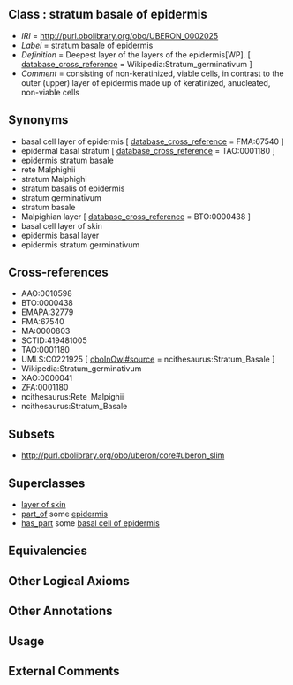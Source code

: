 
## Class : stratum basale of epidermis

 * *IRI* = http://purl.obolibrary.org/obo/UBERON_0002025
 * *Label* = stratum basale of epidermis
 * *Definition* = Deepest layer of the layers of the epidermis[WP]. [ [database_cross_reference](../../ef/oboInOwl#hasDbXref.md) = Wikipedia:Stratum_germinativum ]
 * *Comment* = consisting of non-keratinized, viable cells, in contrast to the outer (upper) layer of epidermis made up of keratinized, anucleated, non-viable cells

## Synonyms

 * basal cell layer of epidermis [ [database_cross_reference](../../ef/oboInOwl#hasDbXref.md) = FMA:67540 ]
 * epidermal basal stratum [ [database_cross_reference](../../ef/oboInOwl#hasDbXref.md) = TAO:0001180 ]
 * epidermis stratum basale
 * rete Malphighii
 * stratum Malphighi
 * stratum basalis of epidermis
 * stratum germinativum
 * stratum basale
 * Malpighian layer [ [database_cross_reference](../../ef/oboInOwl#hasDbXref.md) = BTO:0000438 ]
 * basal cell layer of skin
 * epidermis basal layer
 * epidermis stratum germinativum

## Cross-references

 * AAO:0010598
 * BTO:0000438
 * EMAPA:32779
 * FMA:67540
 * MA:0000803
 * SCTID:419481005
 * TAO:0001180
 * UMLS:C0221925 [ [oboInOwl#source](../../ce/oboInOwl#source.md) = ncithesaurus:Stratum_Basale ]
 * Wikipedia:Stratum_germinativum
 * XAO:0000041
 * ZFA:0001180
 * ncithesaurus:Rete_Malpighii
 * ncithesaurus:Stratum_Basale

## Subsets

 * http://purl.obolibrary.org/obo/uberon/core#uberon_slim

## Superclasses

 * [layer of skin](../../UBERON/54/UBERON_0013754.md)
 * [part_of](../../BFO/50/BFO_0000050.md) some [epidermis](../../UBERON/03/UBERON_0001003.md)
 * [has_part](../../BFO/51/BFO_0000051.md) some [basal cell of epidermis](../../CL/87/CL_0002187.md)

## Equivalencies


## Other Logical Axioms


## Other Annotations


## Usage


## External Comments

